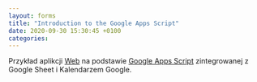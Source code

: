 ```yaml
---
layout: forms
title: "Introduction to the Google Apps Script"
date: 2020-09-30 15:30:45 +0100 
categories:
---
```


Przykład aplikcji [Web](https://script.google.com/macros/s/AKfycbzQSZA6yZMqiPz3-Fj7eLaYyNyWDdHhhCtW9l-AGjGHj6V4AA9Z/exec) na podstawie [Google Apps Script](https://developers.google.com/apps-script/) zintegrowanej z Google Sheet i Kalendarzem Google.

